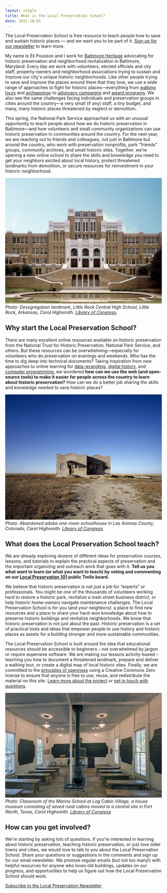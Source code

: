 ```yaml
---
layout: single
title: What is the Local Preservation School?
date: 2015-10-01
---
```

The Local Preservation School is free resource to teach people how to save and sustain historic places — and we want you to be part of it. [Sign up for our newsletter](https://tinyletter.com/localpreservation) to learn more.

My name is Eli Pousson and I work for [Baltimore Heritage](https://baltimoreheritage.org/) advocating for historic preservation and neighborhood revitalization in Baltimore, Maryland. Every day we work with volunteers, elected officials and city staff, property-owners and neighborhood associations trying to sustain and improve our city's unique historic neighborhoods. Like other people trying to save and improve the places around them that they love, we use a wide range of approaches to fight for historic places—everything from [walking tours](https://baltimoreheritage.org/tours/) and [archaeology](https://baltimoreheritage.org/archeology/) to [advocacy campaigns](https://baltimoreheritage.org/preservation/) and [award programs](https://baltimoreheritage.org/awards/). We also see the same challenges facing individuals and preservation groups in cities around the country—a very small (if any) staff, a tiny budget, and many, many historic places threatened by neglect or demolition.

This spring, the National Park Service approached us with an unusual opportunity to teach people about how we do historic preservation in Baltimore—and how volunteers and small community organizations can use historic preservation in communities around the country. For the next year, we are reaching out to friends and colleagues, not just in Baltimore but around the country, who work with preservation nonprofits, park "friends" groups, community archives, and small historic sites. Together, we’re opening a new online school to share the skills and knowledge you need to get your neighbors excited about local history, protect threatened landmarks from demolition, or secure resources for reinvestment in your historic neighborhood.

![Desegregation landmark, Little Rock Central High School, Little Rock, Arkansas](/assets/images/12881v.jpg)
_Photo: Desegregation landmark, Little Rock Central High School, Little Rock, Arkansas, Carol Highsmith. [Library of Congress](https://www.loc.gov/pictures/highsm.12881/resource/)._

## Why start the Local Preservation School?

There are many excellent online resources available on historic preservation from the National Trust for Historic Preservation, National Park Service, and others. But these resources can be overwhelming—especially for volunteers who do preservation on evenings and weekends. Who has the time to dig deep into technical documents? Taking inspiration from new approaches to online learning for [data-wrangling](http://schoolofdata.org), [digital history](http://programminghistorian.org/), and [computer programming](https://www.codecademy.com/), we wondered **how can we use the web (and open-source tools) to make it easier for people across the country to learn about historic preservation?** How can we do a better job sharing the skills and knowledge needed to save historic places?

![Abandoned adobe one-room schoolhouse in Las Animas County, Colorado](/assets/images/15246r.jpg)
_Photo: Abandoned adobe one-room schoolhouse in Las Animas County, Colorado, Carol Highsmith. [Library of Congress](https://www.loc.gov/pictures/item/2011633439/resource/)_

## What does the Local Preservation School teach?

We are already exploring dozens of different ideas for preservation courses, lessons, and tutorials to explain the practical aspects of preservation and the important organizing and outreach work that goes with it. **Tell us you what want to learn (or what you want to teach) by voting and commenting on our [Local Preservation 101](https://trello.com/b/dxqnRFsi/local-preservation-101) public Trello board.**

We believe that historic preservation is not just a job for “experts” or professionals. You might be one of the thousands of volunteers working hard to restore a historic park, revitalize a main street business district, or help historic home-owners navigate maintenance challenges. The Local Preservation School is for you (and your neighbors): a place to find new resources and a place to share your hard-won knowledge about how to preserve historic buildings and revitalize neighborhoods. We know that historic preservation is not just about the past. Historic preservation is a set of practical tools and ideas that empower people to use history and historic places as assets for a building stronger and more sustainable communities.

The Local Preservation School is built around the idea that educational resources should be accessible to beginners – not overwhelmed by jargon or require expensive software. We are making our lessons activity-based – teaching you how to document a threatened landmark, prepare and deliver a walking tour, or create a digital map of local historic sites. Finally, we are committed to the [principles of openness](http://openglam.org/principles/) using a Creative Commons Zero license to ensure that anyone is free to use, reuse, and redistribute the material on this site. [Learn more about the project](%7B%7Bsite.url%7D%7D/about) or [get in touch with questions](https://baltimoreheritage.org/contact).

![Classroom of the Marine School at Log Cabin Village, a house museum consisting of saved rural cabins moved to a central site in Fort Worth, Texas](/assets/images/30602v.jpg)
_Photo: Classroom of the Marine School at Log Cabin Village, a house museum consisting of saved rural cabins moved to a central site in Fort Worth, Texas, Carol Highsmith. [Library of Congress](https://www.loc.gov/pictures/item/2015630838/resource/)_

## How can you get involved?

We're starting by asking lots of questions. If you’re interested in learning about historic preservation, teaching historic preservation, or just love older towns and cities, we would love to talk to you about the Local Preservation School. Share your questions or suggestions in the comments and sign up for our email newsletter. We promise regular emails (but not too many!) with helpful resources for anyone who loves old buildings, updates on our progress, and opportunities to help us figure out how the Local Preservation School should work.

<a href="https://tinyletter.com/localpreservation" class="button">Subscribe to the Local Preservation Newsletter</a>
